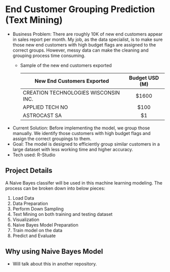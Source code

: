 # End Customer Grouping Prediction (Text Mining)
- Business Problem: There are roughly 10K of new end customers appear in sales report per month. My job, as the data specialist, is to make sure those new end customers with high budget flags are assigned to the correct groups. However, messy data can make the cleaning and grouping process time consuming. 
  - Sample of the new end customers exported

    | New End Customers Exported| Budget USD (M)| 
    | ------------- |:-------------------------:| 
    | CREATION TECHNOLOGIES WISCONSIN INC.     | $1600 | 
    | APPLIED TECH NO      | $100  |  
    | ASTROCAST SA | $1    |    
- Current Solution: Before implementing the model, we group those manually. We identify those customers with high budget flags and assign the correct groupings to them.
- Goal: The model is designed to efficiently group similar customers in a large dataset with less working time and higher accuracy.
- Tech used: R-Studio

## Project Details
A Naive Bayes classifer will be used in this machine learning modeling. The process can be broken down into below pieces:
  1. Load Data
  2. Data Preparation
  3. Perform Down Sampling
  4. Text Mining on both training and testing dataset
  5. Visualization
  6. Naive Bayes Model Preparation
  7. Train model on the data
  8. Predict and Evaluate

## Why using Naive Bayes Model
 - Will talk about this in another repository.

